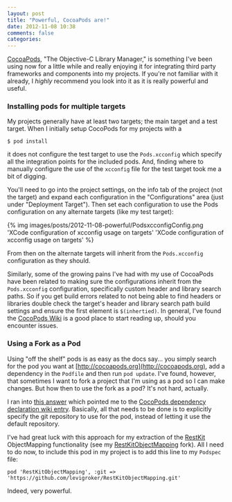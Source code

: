 ```yaml
---
layout: post
title: "Powerful, CocoaPods are!"
date: 2012-11-08 10:38
comments: false
categories:
---
```

[CocoaPods](http://cocoapods.org), "The Objective-C Library Manager," is something I've been using now for a little while and really enjoying it for integrating third party frameworks and components into my projects. If you're not familiar with it already, I _highly_ recommend you look into it as it is really powerful and useful.

### Installing pods for multiple targets

My projects generally have at least two targets; the main target and a test target. When I initially setup CocoPods for my projects with a

	$ pod install

it does not configure the test target to use the `Pods.xcconfig` which specify all the integration points for the included pods. And, finding where to manually configure the use of the `xcconfig` file for the test target took me a bit of digging.

You'll need to go into the project settings, on the info tab of the project (not the target) and expand each configuration in the "Configurations" area (just under "Deployment Target"). Then set each configuration to use the Pods configuration on any alternate targets (like my test target):

{% img images/posts/2012-11-08-powerful/PodsxcconfigConfig.png 'XCode configuration of xcconfig usage on targets' 'XCode configuration of xcconfig usage on targets' %}

From then on the alternate targets will inherit from the `Pods.xcconfig` configuration as they should.

Similarly, some of the growing pains I've had with my use of CocoaPods have been related to making sure the configurations inherit from the `Pods.xcconfig` configuration, specifically custom header and library search paths. So if you get build errors related to not being able to find headers or libraries double check the target's header and library search path build settings and ensure the first element is `$(inhertied)`. In general, I've found the [CocoPods Wiki](https://github.com/CocoaPods/CocoaPods/wiki) is a good place to start reading up, should you encounter issues.

### Using a Fork as a Pod

Using "off the shelf" pods is as easy as the docs say... you simply search for the pod you want at [http://cocoapods.org](http://cocoapods.org), add a dependency in the `Podfile` and then run `pod update`. I've found, however, that sometimes I want to fork a project that I'm using as a pod so I can make changes. But how then to use the fork as a pod? It's not hard, actually.

I ran into [this answer](http://stackoverflow.com/a/12393865/397210) which pointed me to the [CocoPods dependency declaration wiki entry](https://github.com/CocoaPods/CocoaPods/wiki/Dependency-declaration-options). Basically, all that needs to be done is to explicitly specify the git repository to use for the pod, instead of letting it use the default repository.

I've had great luck with this approach for my extraction of the [RestKit](http://restkit.org) ObjectMapping functionality (see my [RestKitObjectMapping](https://github.com/levigroker/RestKitObjectMapping) fork). All I need to do now, to include this pod in my project is to add this line to my `Podspec` file:

	pod 'RestKitObjectMapping', :git => 'https://github.com/levigroker/RestKitObjectMapping.git'

Indeed, very powerful.